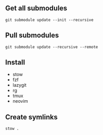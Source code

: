 ## Get all submodules
`git submodule update --init --recursive`

## Pull submodules
`git submodule update --recursive --remote`

## Install
- stow
- fzf
- lazygit
- rg
- tmux
- neovim

## Create symlinks
`stow .`

